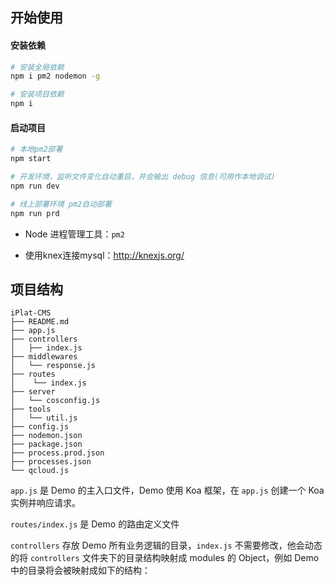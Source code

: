 ## 开始使用

#### 安装依赖

```bash
# 安装全局依赖
npm i pm2 nodemon -g

# 安装项目依赖
npm i
```

#### 启动项目

```bash
# 本地pm2部署
npm start

# 开发环境，监听文件变化自动重启，并会输出 debug 信息(可用作本地调试)
npm run dev

# 线上部署环境 pm2自动部署
npm run prd
```

- Node 进程管理工具：`pm2`

- 使用knex连接mysql：http://knexjs.org/

## 项目结构

```
iPlat-CMS
├── README.md
├── app.js
├── controllers
│   ├── index.js
├── middlewares
│   └── response.js
├── routes
│    └── index.js
├── server
│   └── cosconfig.js
├── tools
│   └── util.js
├── config.js
├── nodemon.json
├── package.json
├── process.prod.json
├── processes.json
└── qcloud.js
```
`app.js` 是 Demo 的主入口文件，Demo 使用 Koa 框架，在 `app.js` 创建一个 Koa 实例并响应请求。

`routes/index.js` 是 Demo 的路由定义文件

`controllers` 存放 Demo 所有业务逻辑的目录，`index.js` 不需要修改，他会动态的将 `controllers` 文件夹下的目录结构映射成 modules 的 Object，例如 Demo 中的目录将会被映射成如下的结构：
